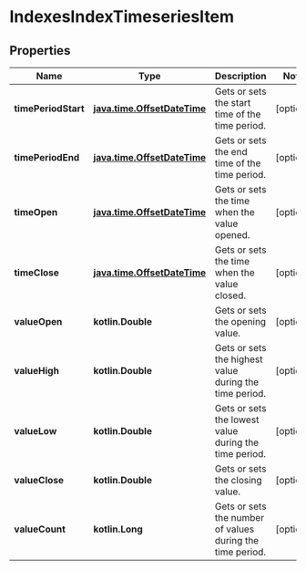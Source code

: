
# IndexesIndexTimeseriesItem

## Properties
| Name | Type | Description | Notes |
| ------------ | ------------- | ------------- | ------------- |
| **timePeriodStart** | [**java.time.OffsetDateTime**](java.time.OffsetDateTime.md) | Gets or sets the start time of the time period. |  [optional] |
| **timePeriodEnd** | [**java.time.OffsetDateTime**](java.time.OffsetDateTime.md) | Gets or sets the end time of the time period. |  [optional] |
| **timeOpen** | [**java.time.OffsetDateTime**](java.time.OffsetDateTime.md) | Gets or sets the time when the value opened. |  [optional] |
| **timeClose** | [**java.time.OffsetDateTime**](java.time.OffsetDateTime.md) | Gets or sets the time when the value closed. |  [optional] |
| **valueOpen** | **kotlin.Double** | Gets or sets the opening value. |  [optional] |
| **valueHigh** | **kotlin.Double** | Gets or sets the highest value during the time period. |  [optional] |
| **valueLow** | **kotlin.Double** | Gets or sets the lowest value during the time period. |  [optional] |
| **valueClose** | **kotlin.Double** | Gets or sets the closing value. |  [optional] |
| **valueCount** | **kotlin.Long** | Gets or sets the number of values during the time period. |  [optional] |



